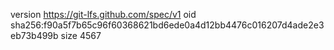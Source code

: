 version https://git-lfs.github.com/spec/v1
oid sha256:f90a5f7b65c96f60368621bd6ede0a4d12bb4476c016207d4ade2e3eb73b499b
size 4567
